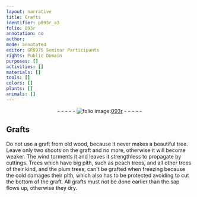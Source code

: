 ```yaml
---
layout: narrative
title: Grafts
identifier: p093r_a3
folio: 093r
annotation: no
author:
mode: annotated
editor: GR8975 Seminar Participants
rights: Public Domain
purposes: []
activities: []
materials: []
tools: []
colors: []
plants: []
animals: []
---
```


 <div class="folio" align="center">- - - - - <a href="http://gallica.bnf.fr/ark:/12148/btv1b10500001g/f191.image" target="_blank"><img src="https://cu-mkp.github.io/GR8975-edition/assets/photo-icon.png" alt="folio image: " style="display:inline-block; margin-bottom:-3px;"/>093r</a> - - - - - </div> 

## Grafts

 
 Do not use a graft from old wood, because it never makes a beautiful tree. Leave only two shoots on the graft and no more, otherwise it will become weaker. The wind torments it and leaves it strengthless to propagate by cuttings. Trees which have big pith, such as peach trees, and all other trees of their kind, and the plum trees, can't be grafted when freezing because the cold damages their pith, which also has to be protected avoiding to cut the bottom of the graft. All grafts must not be done earlier than the sap flows up, otherwise they dry. 
 